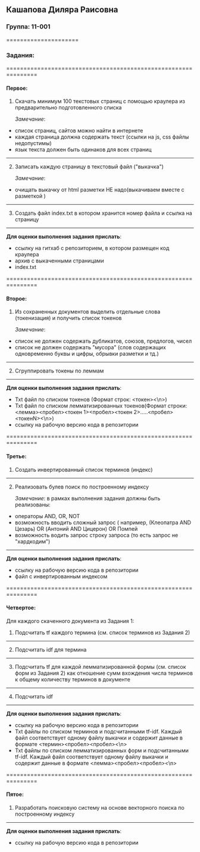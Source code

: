 ## Кашапова Диляра Раисовна
### Группа: 11-001
=====================
### Задания:
===============================================================

#### Первое:

1. Скачать минимум 100 текстовых страниц с помощью краулера из  предварительно  подготовленного списка

    *Замечание*:
  * список страниц, сайтов можно найти в интернете
  * каждая страница должна содержать текст (ссылки на js, css файлы недопустимы)
  * язык текста  должен быть одинаков для всех страниц
------------
2. Записать каждую страницу в  текстовый файл ("выкачка")

    *Замечание*:  
  * очищать выкачку от html разметки  НЕ надо(выкачиваем вместе с разметкой )
------------
3. Создать файл index.txt в котором хранится номер файла и ссылка на страницу
------------
   **Для оценки выполнения задания прислать**:
 * ссылку на гитхаб с репозиторием, в котором размещен код краулера
 * архив с выкаченными страницами 
 * index.txt

===============================================================

#### Второе:

1. Из сохраненных документов выделить отдельные слова (токенизация) и получить список токенов

    *Замечание*:
  * список не должен содержать дубликатов, союзов, предлогов, чисел
  * список не должен  содержать "мусора" (слов содержащих одновременно буквы и цифры, обрывки разметки и тд.)
------------    
2. Сгруппировать токены по леммам
------------
   **Для оценки выполнения задания прислать**:

  * Txt файл по списком токенов (Формат строк: <токен><\n>)
  * Txt файл по списком лемматизированных токенов(Формат строки: <лемма><пробел><токен 1><пробел><токен 2>.....<пробел><токенN><\n>)
  * ссылку на рабочую версию кода в репозитории
   
===============================================================

#### Третье:

1. Создать инвертированный список терминов (индекс)
------------
2. Реализовать булев поиск по построенному индексу

    *Замечание*:  в рамках выполнения задания должны быть реализованы:
  * операторы AND, OR, NOT
  * возможность вводить сложный запрос ( например, (Клеопатра  AND Цезарь) OR (Антоний AND Цицерон) OR Помпей
  * возможность водить  запрос  строку запроса (то есть запрос не "хардкодим")
------------
   **Для оценки выполнения задания прислать**:
  * ссылку на рабочую версию кода в репозитории
  * файл с инвертированным индексом
   
===============================================================

#### Четвертое:

Для каждого cкаченного документа из Задания 1:
1. Подсчитать tf каждого термина (см. список терминов из Задания 2)
------------   
2. Подсчитать idf для термина
------------
3. Подсчитать tf  для каждой лемматизированной формы (см. список форм  из Задания 2)  как  отношение сумм вхождения числа терминов  к общему количеству терминов в документе
------------
4. Подсчитать idf

------------
   **Для оценки выполнения задания прислать**:
   * ссылку на рабочую версию кода в репозитории
   * Txt файлы  по списком терминов и  подсчитанными  tf-idf. Каждый файл соответствует одному файлу выкачки и содержит данные в  формате <термин><пробел><idf><пробел><tf-idf><\n>
   * Txt файлы  по списком лемматизированных форм и подсчитанными tf-idf. Каждый файл соответствует одному файлу выкачки и содержит данные в  формате <лемма><пробел><idf><пробел><tf-idf><\n>

===============================================================

#### Пятое:

1. Разработать поисковую систему на основе векторного поиска по построенному индексу
------------
   **Для оценки выполнения задания прислать**:
 * ссылку на рабочую версию кода в репозитории

